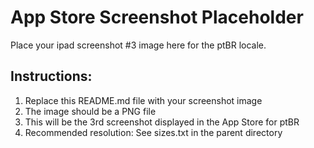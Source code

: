 # App Store Screenshot Placeholder

Place your ipad screenshot #3 image here for the ptBR locale.

## Instructions:
1. Replace this README.md file with your screenshot image
2. The image should be a PNG file
3. This will be the 3rd screenshot displayed in the App Store for ptBR
4. Recommended resolution: See sizes.txt in the parent directory
